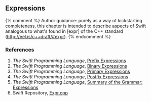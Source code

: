 ---
---

## Expressions

{% comment %}
Author guidance: purely as a way of kickstarting completeness, this chapter
is intended to describe aspects of Swift analogous to what's found in 
[expr] of the C++ standard (http://eel.is/c++draft/#expr).
{% endcomment %}

### References

1. *The Swift Programming Language*, [Prefix Expressions](https://docs.swift.org/swift-book/ReferenceManual/Expressions.html#ID384)
1. *The Swift Programming Language*, [Binary Expressions](https://docs.swift.org/swift-book/ReferenceManual/Expressions.html#ID385)
1. *The Swift Programming Language*, [Primary Expressions](https://docs.swift.org/swift-book/ReferenceManual/Expressions.html#ID389)
1. *The Swift Programming Language*, [Postfix Expressions](https://docs.swift.org/swift-book/ReferenceManual/Expressions.html#ID397)
1. *The Swift Programming Language*, [Summary of the Grammar: Expressions](https://docs.swift.org/swift-book/ReferenceManual/zzSummaryOfTheGrammar.html#ID480)
1. Swift Repository, [Expr.cpp](https://github.com/apple/swift/blob/master/lib/AST/Expr.cpp) 
